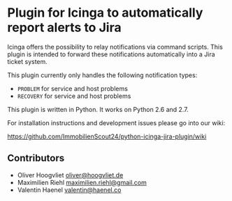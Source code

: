 # Plugin for Icinga to automatically report alerts to Jira

Icinga offers the possibility to relay notifications via command scripts. This plugin is intended to forward these
notifications automatically into a Jira ticket system.

This plugin currently only handles the following notification types:

* ``PROBLEM`` for service and host problems
* ``RECOVERY`` for service and host problems

This plugin is written in Python. It works on Python 2.6 and 2.7.

For installation instructions and development issues please go into our wiki:

https://github.com/ImmobilienScout24/python-icinga-jira-plugin/wiki

## Contributors

* Oliver Hoogvliet <oliver@hoogvliet.de>
* Maximilien Riehl <maximilien.riehl@gmail.com>
* Valentin Haenel <valentin@haenel.co>
